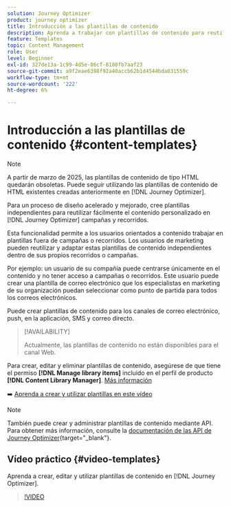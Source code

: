 ```yaml
---
solution: Journey Optimizer
product: journey optimizer
title: Introducción a las plantillas de contenido
description: Aprenda a trabajar con plantillas de contenido para reutilizar contenido en campañas y recorridos de Journey Optimizer
feature: Templates
topic: Content Management
role: User
level: Beginner
exl-id: 327de13a-1c99-4d5e-86cf-8180fb7aaf23
source-git-commit: a9f2eae6398f92a40accb62b1d4544bda031559c
workflow-type: tm+mt
source-wordcount: '222'
ht-degree: 6%

---
```



# Introducción a las plantillas de contenido {#content-templates}

>[!NOTE]
>
>A partir de marzo de 2025, las plantillas de contenido de tipo HTML quedarán obsoletas. Puede seguir utilizando las plantillas de contenido de HTML existentes creadas anteriormente en [!DNL Journey Optimizer].

Para un proceso de diseño acelerado y mejorado, cree plantillas independientes para reutilizar fácilmente el contenido personalizado en [!DNL Journey Optimizer] campañas y recorridos.

Esta funcionalidad permite a los usuarios orientados a contenido trabajar en plantillas fuera de campañas o recorridos. Los usuarios de marketing pueden reutilizar y adaptar estas plantillas de contenido independientes dentro de sus propios recorridos o campañas.

<!--![](../rn/assets/do-not-localize/content-template.gif)-->

Por ejemplo: un usuario de su compañía puede centrarse únicamente en el contenido y no tener acceso a campañas o recorridos. Este usuario puede crear una plantilla de correo electrónico que los especialistas en marketing de su organización puedan seleccionar como punto de partida para todos los correos electrónicos.

Puede crear plantillas de contenido para los canales de correo electrónico, push, en la aplicación, SMS y correo directo.

>[!AVAILABILITY]
>
>Actualmente, las plantillas de contenido no están disponibles para el canal Web.

Para crear, editar y eliminar plantillas de contenido, asegúrese de que tiene el permiso **[!DNL Manage library items]** incluido en el perfil de producto **[!DNL Content Library Manager]**. [Más información](../administration/ootb-product-profiles.md#content-library-manager)

➡️ [Aprenda a crear y utilizar plantillas en este vídeo](#video-templates)

>[!NOTE]
>
>También puede crear y administrar plantillas de contenido mediante API. Para obtener más información, consulte la [documentación de las API de Journey Optimizer](https://developer.adobe.com/journey-optimizer-apis/references/content/){target="_blank"}.

## Vídeo práctico {#video-templates}

Aprenda a crear, editar y utilizar plantillas de contenido en [!DNL Journey Optimizer].

>[!VIDEO](https://video.tv.adobe.com/v/3413743/?quality=12)
